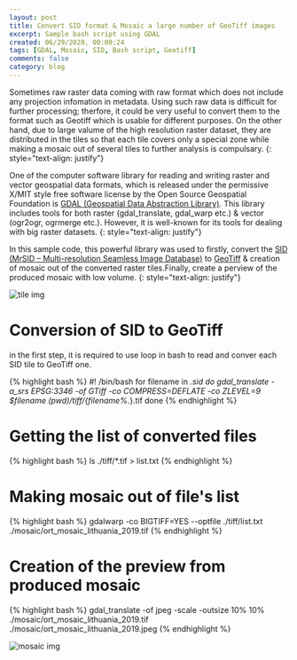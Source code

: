 ```yaml
---
layout: post
title: Convert SID format & Mosaic a large number of GeoTiff images
excerpt: Sample bash script using GDAL
created: 06/29/2020, 00:00:24
tags: [GDAL, Mosaic, SID, Bash script, Geotiff]
comments: false
category: blog
---
```


Sometimes raw raster data coming with raw format which does not include any projection infomation in metadata. Using such raw data is difficult for further processing; therfore, it could be very useful to convert them to the format such as Geotiff which is usable for different purposes. On the other hand, due to large valume of the high resolution raster dataset, they are distributed in the tiles so that each tile covers only a special zone while making a mosaic out of several tiles to further analysis is compulsary.
{: style="text-align: justify"}

One of the computer software library for reading and writing raster and vector geospatial data formats, which is released under the permissive X/MIT style free software license by the Open Source Geospatial Foundation is [GDAL (Geospatial Data Abstraction Library)](https://gdal.org/). This library includes tools for both raster (gdal_translate, gdal_warp etc.) & vector (ogr2ogr, ogrmerge etc.). However, it is well-known for its tools for dealing with big raster datasets. 
{: style="text-align: justify"}

In this sample code, this powerful library was used to firstly, convert the [SID (MrSID – Multi-resolution Seamless Image Database)](https://gdal.org/drivers/raster/mrsid.html) to [GeoTiff](https://gdal.org/drivers/raster/gtiff.html) & creation of mosaic out of the converted raster tiles.Finally, create a perview of the produced mosaic with low volume.
{: style="text-align: justify"}


![tile img](https://behzad89.github.io/images/tile_lt.JPG)



# Conversion of SID to GeoTiff

in the first step, it is required to use loop in bash to read and conver each SID tile to GeoTiff one.

{% highlight bash %}
#! /bin/bash
for filename in *.sid 
do
gdal_translate -a_srs EPSG:3346 -of GTiff -co COMPRESS=DEFLATE -co ZLEVEL=9 $filename $(pwd)/tiff/${filename%.*}.tif
done 
{% endhighlight %}

# Getting the list of converted files
{% highlight bash %}
ls ./tiff/*.tif > list.txt
{% endhighlight %}
# Making mosaic out of file's list
{% highlight bash %}
gdalwarp -co BIGTIFF=YES --optfile ./tiff/list.txt ./mosaic/ort_mosaic_lithuania_2019.tif
{% endhighlight %}
# Creation of the preview from produced mosaic
{% highlight bash %}
gdal_translate -of jpeg -scale -outsize 10% 10% ./mosaic/ort_mosaic_lithuania_2019.tif ./mosaic/ort_mosaic_lithuania_2019.jpeg 
{% endhighlight %}

![mosaic img](https://behzad89.github.io/images/mosaic_lt.JPG)

